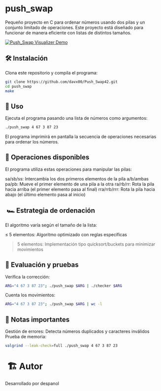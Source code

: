 # push_swap  

Pequeño proyecto en C para ordenar números usando dos pilas y un conjunto limitado de operaciones. Este proyecto está diseñado para funcionar de manera eficiente con listas de distintos tamaños.

[![Push_Swap Visualizer Demo](https://img.youtube.com/vi/fENThb-kAPA/0.jpg)](https://youtu.be/fENThb-kAPA)

## 🛠️ Instalación  
Clona este repositorio y compila el programa:  
```bash
git clone https://github.com/davx00/Push_Swap42.git  
cd push_swap  
make
```

## 🚀 Uso

Ejecuta el programa pasando una lista de números como argumentos:
```bash
./push_swap 4 67 3 87 23  
```
El programa imprimirá en pantalla la secuencia de operaciones necesarias para ordenar los números.

## 🔧 Operaciones disponibles

El programa utiliza estas operaciones para manipular las pilas:

sa/sb/ss: Intercambia los dos primeros elementos de la pila a/b/ambas
pa/pb: Mueve el primer elemento de una pila a la otra
ra/rb/rr: Rota la pila hacia arriba (el primer elemento pasa al final)
rra/rrb/rrr: Rota la pila hacia abajo (el último elemento pasa al inicio)

##  🏎️ Estrategia de ordenación

El algoritmo varía según el tamaño de la lista:

≤ 5 elementos: Algoritmo optimizado con reglas específicas
> 5 elementos: Implementación tipo quicksort/buckets para minimizar movimientos

## 📜 Evaluación y pruebas

Verifica la corrección:

```bash
ARG="4 67 3 87 23"; ./push_swap $ARG | ./checker $ARG
```
Cuenta los movimientos:

```bash
ARG="4 67 3 87 23"; ./push_swap $ARG | wc -l
```


## 📌 Notas importantes

Gestión de errores: Detecta números duplicados y caracteres inválidos
Prueba de memoria:
```bash
valgrind --leak-check=full ./push_swap 4 67 3 87 23
```
#  🏗️ Autor

Desarrollado por despanol

